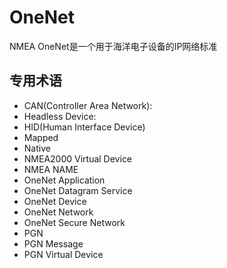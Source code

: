 # OneNet
NMEA OneNet是一个用于海洋电子设备的IP网络标准

## 专用术语

- CAN(Controller Area Network):
- Headless Device:
- HID(Human Interface Device)
- Mapped
- Native
- NMEA2000 Virtual Device 
- NMEA NAME
- OneNet Application
- OneNet Datagram Service
-  OneNet Device 
- OneNet Network
- OneNet Secure Network
- PGN 
- PGN Message
- PGN Virtual Device